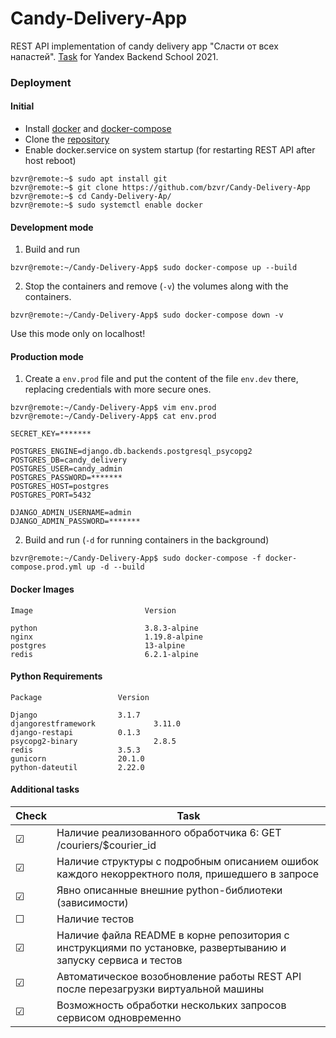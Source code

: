 # Candy-Delivery-App
REST API implementation of candy delivery app "Сласти от всех напастей".
[Task](https://github.com/bzvr/Candy-Delivery-App/blob/main/task/Task.pdf) for Yandex Backend School 2021.

### Deployment

#### Initial
 - Install [docker](https://docs.docker.com/get-docker/) and [docker-compose](https://docs.docker.com/compose/install/)
 - Clone the [repository](https://github.com/bzvr/Candy-Delivery-App)
 - Enable docker.service on system startup (for restarting REST API after host reboot)
 ```console
bzvr@remote:~$ sudo apt install git
bzvr@remote:~$ git clone https://github.com/bzvr/Candy-Delivery-App
bzvr@remote:~$ cd Candy-Delivery-Ap/
bzvr@remote:~$ sudo systemctl enable docker
```

#### Development mode
1. Build and run 
 ```console
bzvr@remote:~/Candy-Delivery-App$ sudo docker-compose up --build
```
2. Stop the containers and remove (```-v```) the volumes along with the containers.
 ```console
bzvr@remote:~/Candy-Delivery-App$ sudo docker-compose down -v
```
Use this mode only on localhost!

#### Production mode

1.  Create a ```env.prod``` file and put the content of the file ```env.dev``` there, replacing credentials with more secure ones.

 ```console
bzvr@remote:~/Candy-Delivery-App$ vim env.prod
bzvr@remote:~/Candy-Delivery-App$ cat env.prod
```

```
SECRET_KEY=*******

POSTGRES_ENGINE=django.db.backends.postgresql_psycopg2
POSTGRES_DB=candy_delivery
POSTGRES_USER=candy_admin
POSTGRES_PASSWORD=*******
POSTGRES_HOST=postgres
POSTGRES_PORT=5432

DJANGO_ADMIN_USERNAME=admin
DJANGO_ADMIN_PASSWORD=*******
```

2. Build and run (```-d``` for running containers in the background)
 ```console
bzvr@remote:~/Candy-Delivery-App$ sudo docker-compose -f docker-compose.prod.yml up -d --build
```

#### Docker Images
```
Image                         Version

python                        3.8.3-alpine
nginx                         1.19.8-alpine
postgres                      13-alpine
redis                         6.2.1-alpine
```

#### Python Requirements
```
Package     			Version

Django      			3.1.7
djangorestframework             3.11.0
django-restapi 			0.1.3
psycopg2-binary     	        2.8.5
redis       			3.5.3
gunicorn      			20.1.0
python-dateutil    		2.22.0

```

#### Additional tasks

| Check   |  Task
|---------|---
| ☑       |  Наличие реализованного обработчика 6: GET /couriers/$courier_id
| ☑       |  Наличие структуры с подробным описанием ошибок каждого некорректного поля, пришедшего в запросе
| ☑       |  Явно описанные внешние python-библиотеки (зависимости)
| ☐       |  Наличие тестов
| ☑       |  Наличие файла README в корне репозитория с инструкциями по установке, развертыванию и запуску сервиса и тестов
| ☑       |  Автоматическое возобновление работы REST API после перезагрузки виртуальной машины
| ☑       |  Возможность обработки нескольких запросов сервисом одновременно


